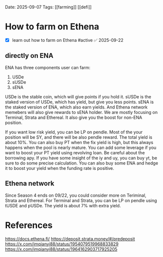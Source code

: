 Date: 2025-09-07
Tags: [[farming]] [[defi]]

# How to farm on Ethena

- [x] learn out how to farm on Ethena #active ✅ 2025-09-22

## directly on ENA

ENA has three components user can farm:
1. USDe
2. sUSDe
3. sENA

USDe is the stable coin, which will give points if you hold it.
sUSDe is the staked version of USDe, which has yield, but give you less points.
sENA is the staked version of ENA, which also earn yields. And Ethena network memebers will also give rewards to sENA holder. We are mostly focusing on Terminal, Strata and Ethereal. It also give you the boost for non-ENA position.


If you want low risk yield, you can be LP on pendle. Most of the your position will be SY, and there will be also pendle reward. The total yield is about 10%.
You can also buy PT when the fix yield is high, but this always happens when the pool is nearly mature. 
You can add some leverage if you want to boost your PT yield using revolving loan. Be careful about the borrowing apy.
If you have some insight of the iy and uy, you can buy yt, be sure to do some precise calculation. 
You can also buy some ENA and hedge it to boost your yield when the funding rate is positive.

## Ethena network

Since Season 4 ends on 09/22, you could consider more on Teriminal, Strata and Ethereal. For Terminal and Strata, you can be LP on pendle using tUSDE and pUSDe. The yield is about 7% with extra yield.



# References
https://docs.ethena.fi/
https://deposit.strata.money/#/predeposit
https://x.com/imqianyi88/status/1954079519968833829
https://x.com/imqianyi88/status/1964162903717925205